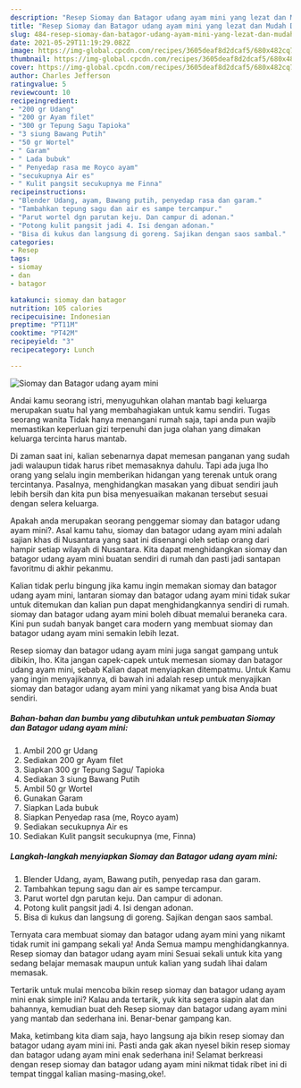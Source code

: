 ```yaml
---
description: "Resep Siomay dan Batagor udang ayam mini yang lezat dan Mudah Dibuat"
title: "Resep Siomay dan Batagor udang ayam mini yang lezat dan Mudah Dibuat"
slug: 484-resep-siomay-dan-batagor-udang-ayam-mini-yang-lezat-dan-mudah-dibuat
date: 2021-05-29T11:19:29.082Z
image: https://img-global.cpcdn.com/recipes/3605deaf8d2dcaf5/680x482cq70/siomay-dan-batagor-udang-ayam-mini-foto-resep-utama.jpg
thumbnail: https://img-global.cpcdn.com/recipes/3605deaf8d2dcaf5/680x482cq70/siomay-dan-batagor-udang-ayam-mini-foto-resep-utama.jpg
cover: https://img-global.cpcdn.com/recipes/3605deaf8d2dcaf5/680x482cq70/siomay-dan-batagor-udang-ayam-mini-foto-resep-utama.jpg
author: Charles Jefferson
ratingvalue: 5
reviewcount: 10
recipeingredient:
- "200 gr Udang"
- "200 gr Ayam filet"
- "300 gr Tepung Sagu Tapioka"
- "3 siung Bawang Putih"
- "50 gr Wortel"
- " Garam"
- " Lada bubuk"
- " Penyedap rasa me Royco ayam"
- "secukupnya Air es"
- " Kulit pangsit secukupnya me Finna"
recipeinstructions:
- "Blender Udang, ayam, Bawang putih, penyedap rasa dan garam."
- "Tambahkan tepung sagu dan air es sampe tercampur."
- "Parut wortel dgn parutan keju. Dan campur di adonan."
- "Potong kulit pangsit jadi 4. Isi dengan adonan."
- "Bisa di kukus dan langsung di goreng. Sajikan dengan saos sambal."
categories:
- Resep
tags:
- siomay
- dan
- batagor

katakunci: siomay dan batagor 
nutrition: 105 calories
recipecuisine: Indonesian
preptime: "PT11M"
cooktime: "PT42M"
recipeyield: "3"
recipecategory: Lunch

---
```



![Siomay dan Batagor udang ayam mini](https://img-global.cpcdn.com/recipes/3605deaf8d2dcaf5/680x482cq70/siomay-dan-batagor-udang-ayam-mini-foto-resep-utama.jpg)

Andai kamu seorang istri, menyuguhkan olahan mantab bagi keluarga merupakan suatu hal yang membahagiakan untuk kamu sendiri. Tugas seorang  wanita Tidak hanya menangani rumah saja, tapi anda pun wajib memastikan keperluan gizi terpenuhi dan juga olahan yang dimakan keluarga tercinta harus mantab.

Di zaman  saat ini, kalian sebenarnya dapat memesan panganan yang sudah jadi walaupun tidak harus ribet memasaknya dahulu. Tapi ada juga lho orang yang selalu ingin memberikan hidangan yang terenak untuk orang tercintanya. Pasalnya, menghidangkan masakan yang dibuat sendiri jauh lebih bersih dan kita pun bisa menyesuaikan makanan tersebut sesuai dengan selera keluarga. 



Apakah anda merupakan seorang penggemar siomay dan batagor udang ayam mini?. Asal kamu tahu, siomay dan batagor udang ayam mini adalah sajian khas di Nusantara yang saat ini disenangi oleh setiap orang dari hampir setiap wilayah di Nusantara. Kita dapat menghidangkan siomay dan batagor udang ayam mini buatan sendiri di rumah dan pasti jadi santapan favoritmu di akhir pekanmu.

Kalian tidak perlu bingung jika kamu ingin memakan siomay dan batagor udang ayam mini, lantaran siomay dan batagor udang ayam mini tidak sukar untuk ditemukan dan kalian pun dapat menghidangkannya sendiri di rumah. siomay dan batagor udang ayam mini boleh dibuat memalui beraneka cara. Kini pun sudah banyak banget cara modern yang membuat siomay dan batagor udang ayam mini semakin lebih lezat.

Resep siomay dan batagor udang ayam mini juga sangat gampang untuk dibikin, lho. Kita jangan capek-capek untuk memesan siomay dan batagor udang ayam mini, sebab Kalian dapat menyiapkan ditempatmu. Untuk Kamu yang ingin menyajikannya, di bawah ini adalah resep untuk menyajikan siomay dan batagor udang ayam mini yang nikamat yang bisa Anda buat sendiri.

<!--inarticleads1-->

##### Bahan-bahan dan bumbu yang dibutuhkan untuk pembuatan Siomay dan Batagor udang ayam mini:

1. Ambil 200 gr Udang
1. Sediakan 200 gr Ayam filet
1. Siapkan 300 gr Tepung Sagu/ Tapioka
1. Sediakan 3 siung Bawang Putih
1. Ambil 50 gr Wortel
1. Gunakan  Garam
1. Siapkan  Lada bubuk
1. Siapkan  Penyedap rasa (me, Royco ayam)
1. Sediakan secukupnya Air es
1. Sediakan  Kulit pangsit secukupnya (me, Finna)




<!--inarticleads2-->

##### Langkah-langkah menyiapkan Siomay dan Batagor udang ayam mini:

1. Blender Udang, ayam, Bawang putih, penyedap rasa dan garam.
1. Tambahkan tepung sagu dan air es sampe tercampur.
1. Parut wortel dgn parutan keju. Dan campur di adonan.
1. Potong kulit pangsit jadi 4. Isi dengan adonan.
1. Bisa di kukus dan langsung di goreng. Sajikan dengan saos sambal.




Ternyata cara membuat siomay dan batagor udang ayam mini yang nikamt tidak rumit ini gampang sekali ya! Anda Semua mampu menghidangkannya. Resep siomay dan batagor udang ayam mini Sesuai sekali untuk kita yang sedang belajar memasak maupun untuk kalian yang sudah lihai dalam memasak.

Tertarik untuk mulai mencoba bikin resep siomay dan batagor udang ayam mini enak simple ini? Kalau anda tertarik, yuk kita segera siapin alat dan bahannya, kemudian buat deh Resep siomay dan batagor udang ayam mini yang mantab dan sederhana ini. Benar-benar gampang kan. 

Maka, ketimbang kita diam saja, hayo langsung aja bikin resep siomay dan batagor udang ayam mini ini. Pasti anda gak akan nyesel bikin resep siomay dan batagor udang ayam mini enak sederhana ini! Selamat berkreasi dengan resep siomay dan batagor udang ayam mini nikmat tidak ribet ini di tempat tinggal kalian masing-masing,oke!.

